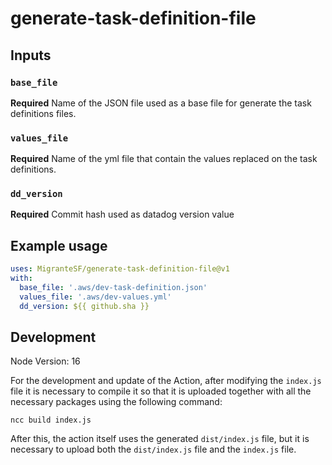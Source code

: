 # generate-task-definition-file

## Inputs

### `base_file`

**Required** Name of the JSON file used as a base file for generate the task definitions files.

### `values_file`

**Required** Name of the yml file that contain the values replaced on the task definitions.

### `dd_version`

**Required** Commit hash used as datadog version value


## Example usage

```yaml
uses: MigranteSF/generate-task-definition-file@v1
with:
  base_file: '.aws/dev-task-definition.json'
  values_file: '.aws/dev-values.yml'
  dd_version: ${{ github.sha }}
```

## Development

Node Version: 16

For the development and update of the Action, after modifying the `index.js` file it is necessary to compile it so that it is uploaded together with all the necessary packages using the following command:

```
ncc build index.js
```
After this, the action itself uses the generated `dist/index.js` file, but it is necessary to upload both the `dist/index.js` file and the `index.js` file.
